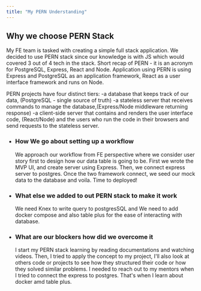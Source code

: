 ```yaml
---
title: "My PERN Understanding"
---
```


## Why we choose PERN Stack

My FE team is tasked with creating a simple full stack application. We decided to use PERN stack since our knowledge is with JS which would covered 3 out of 4 tech in the stack.
Short recap of PERN - it is an acronym for PostgreSQL, Express, React and Node. Application using PERN is using Express and PostgreSQL as an application framework, React as a user interface framework and runs on Node.

PERN projects have four distinct tiers:
-a database that keeps track of our data, (PostgreSQL - single source of truth)
-a stateless server that receives commands to manage the database,(Express/Node middleware returning response)
-a client-side server that contains and renders the user interface code, (React/Node)
and the users who run the code in their browsers and send requests to the stateless server.

- ### How We go about setting up a workflow
  We approach our workflow from FE perspective where we consider user story first to design how our data table is going to be. First we wrote the MVP UI, and create server using Express. Then, we connect express server to postgres. Once the two framework connect, we seed our mock data to the database and voila. Time to deployed!
- ### What else we added to out PERN stack to make it work
  We need Knex to write query to postgresSQL and We need to add docker compose and also table plus for the ease of interacting with database.
- ### What are our blockers how did we overcome it
  I start my PERN stack learning by reading documentations and watching videos. Then, I tried to apply the concept to my project, I'll also look at others code or projects to see how they structured their code or how they solved similar problems. I needed to reach out to my mentors when I tried to connect the express to postgres. That's when I learn about docker amd table plus.
